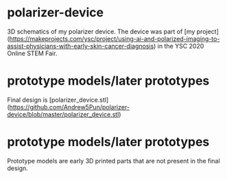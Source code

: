 # polarizer-device
3D schematics of my polarizer device. The device was part of [my project] (https://makeprojects.com/ysc/project/using-ai-and-polarized-imaging-to-assist-physicians-with-early-skin-cancer-diagnosis) in the YSC 2020 Online STEM Fair.

# prototype models/later prototypes
Final design is [polarizer_device.stl] (https://github.com/Andrew5Pun/polarizer-device/blob/master/polarizer_device.stl)

# prototype models/later prototypes
Prototype models are early 3D printed parts that are not present in the final design.
